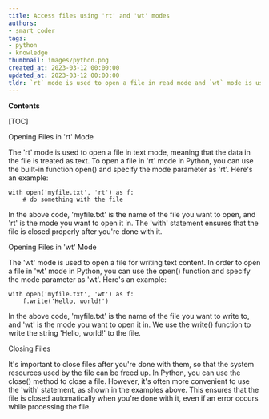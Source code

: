 ```yaml
---
title: Access files using 'rt' and 'wt' modes
authors:
- smart_coder
tags:
- python
- knowledge
thumbnail: images/python.png
created_at: 2023-03-12 00:00:00
updated_at: 2023-03-12 00:00:00
tldr: `rt` mode is used to open a file in read mode and `wt` mode is used to open a file in write mode in Python.
---
```


**Contents**

[TOC]

Opening Files in 'rt' Mode

The 'rt' mode is used to open a file in text mode, meaning that the data in the file is treated as text. To open a file in 'rt' mode in Python, you can use the built-in function open() and specify the mode parameter as 'rt'. Here's an example:

```
with open('myfile.txt', 'rt') as f:
    # do something with the file
```

In the above code, 'myfile.txt' is the name of the file you want to open, and 'rt' is the mode you want to open it in. The 'with' statement ensures that the file is closed properly after you're done with it.

Opening Files in 'wt' Mode

The 'wt' mode is used to open a file for writing text content. In order to open a file in 'wt' mode in Python, you can use the open() function and specify the mode parameter as 'wt'. Here's an example:

```
with open('myfile.txt', 'wt') as f:
    f.write('Hello, world!')
```

In the above code, 'myfile.txt' is the name of the file you want to write to, and 'wt' is the mode you want to open it in. We use the write() function to write the string 'Hello, world!' to the file.

Closing Files

It's important to close files after you're done with them, so that the system resources used by the file can be freed up. In Python, you can use the close() method to close a file. However, it's often more convenient to use the 'with' statement, as shown in the examples above. This ensures that the file is closed automatically when you're done with it, even if an error occurs while processing the file.
